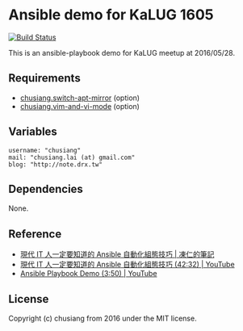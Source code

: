 # Ansible demo for KaLUG 1605

[![Build Status](https://travis-ci.org/chusiang/kalug1605-ansible-demo.svg?branch=master)](https://travis-ci.org/chusiang/kalug1605-ansible-demo)

This is an ansible-playbook demo for KaLUG meetup at 2016/05/28.

## Requirements

* [chusiang.switch-apt-mirror](https://galaxy.ansible.com/chusiang/switch-apt-mirror) (option)
* [chusiang.vim-and-vi-mode](https://galaxy.ansible.com/chusiang/vim-and-vi-mode) (option)

## Variables

    username: "chusiang"
    mail: "chusiang.lai (at) gmail.com"
    blog: "http://note.drx.tw"

## Dependencies

None.

## Reference

* [現代 IT 人一定要知道的 Ansible 自動化組態技巧 | 凍仁的筆記](http://note.drx.tw/2016/05/automate-with-ansible-basic.html)
* [現代 IT 人一定要知道的 Ansible 自動化組態技巧 (42:32) | YouTube](https://youtu.be/pDrKNa53lcE)
* [Ansible Playbook Demo (3:50) | YouTube](https://youtu.be/L4UDVP1lJQQ)

## License

Copyright (c) chusiang from 2016 under the MIT license.
